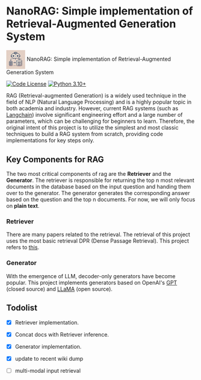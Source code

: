 # NanoRAG: Simple implementation of Retrieval-Augmented Generation System

<img src="assets/logo.jpg" alt="NanoRAG" style="width: 10%; vertical-align: middle;"> NanoRAG: Simple implementation of Retrieval-Augmented Generation System</p>

[![Code License](https://img.shields.io/badge/Code%20License-Apache_2.0-green.svg)](https://github.com/tatsu-lab/stanford_alpaca/blob/main/LICENSE)
[![Python 3.10+](https://img.shields.io/badge/python-3.10+-blue.svg)](https://www.python.org/downloads/release/python-3100/)

RAG (Retrieval-augmented Generation) is a widely used technique in the field of NLP (Natural Language Processing) and is a highly popular topic in both academia and industry. However, current RAG systems (such as [Langchain](https://github.com/langchain-ai/langchain)) involve significant engineering effort and a large number of parameters, which can be challenging for beginners to learn. Therefore, the original intent of this project is to utilize the simplest and most classic techniques to build a RAG system from scratch, providing code implementations for key steps only.


## Key Components for RAG

The two most critical components of rag are the **Retriever** and the **Generator**. The retriever is responsible for returning the top n most relevant documents in the database based on the input question and handing them over to the generator. The generator generates the corresponding answer based on the question and the top n documents. For now, we will only focus on **plain text**.

### Retriever

There are many papers related to the retrieval. The retrieval of this project uses the most basic retrieval DPR (Dense Passage Retrieval). This project refers to [this](https://github.com/Hannibal046/nanoDPR).

### Generator

With the emergence of LLM, decoder-only generators have become popular. This project implements generators based on OpenAI's [GPT](https://openai.com/chatgpt/) (closed source) and [LLaMA](https://github.com/meta-llama/llama3) (open source).


## Todolist

- [x] Retriever implementation.

- [x] Concat docs with Retriever inference.

- [x] Generator implementation.

- [x] update to recent wiki dump

- [ ] multi-modal input retrieval